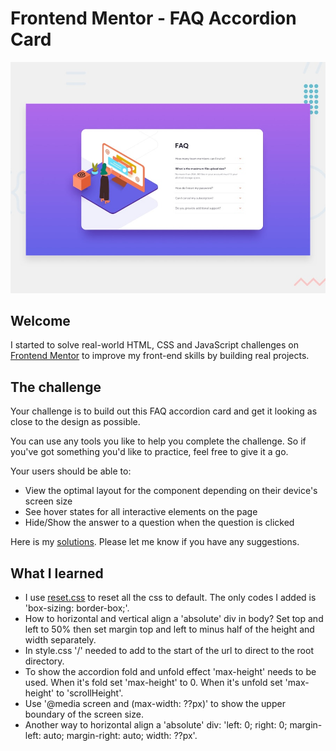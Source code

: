 # Frontend Mentor - FAQ Accordion Card

![Design preview for the FAQ Accordion Card coding challenge](./design/desktop-preview.jpg)

## Welcome 

I started to solve real-world HTML, CSS and JavaScript challenges on [Frontend Mentor](https://www.frontendmentor.io) to improve my front-end skills by building real projects.

## The challenge

Your challenge is to build out this FAQ accordion card and get it looking as close to the design as possible.

You can use any tools you like to help you complete the challenge. So if you've got something you'd like to practice, feel free to give it a go.

Your users should be able to:

- View the optimal layout for the component depending on their device's screen size
- See hover states for all interactive elements on the page
- Hide/Show the answer to a question when the question is clicked

Here is my [solutions](https://faq-accordion-card-mian.vercel.app/). Please let me know if you have any suggestions.

## What I learned

- I use [reset.css](http://meyerweb.com/eric/tools/css/reset/) to reset all the css to default. The only codes I added is 'box-sizing: border-box;'.
- How to horizontal and vertical align a 'absolute' div in body? Set top and left to 50% then set margin top and left to minus half of the height and width separately.
- In style.css '/' needed to add to the start of the url to direct to the root directory.
- To show the accordion fold and unfold effect 'max-height' needs to be used. When it's fold set 'max-height' to 0. When it's unfold set 'max-height' to 'scrollHeight'.
- Use '@media screen and (max-width: ??px)' to show the upper boundary of the screen size.
- Another way to horizontal align a 'absolute' div: 'left: 0; right: 0; margin-left: auto; margin-right: auto; width: ??px'.